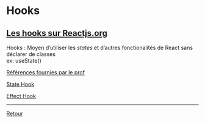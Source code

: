 # Hooks 

## [Les hooks sur Reactjs.org](https://reactjs.org/docs/hooks-intro.html)

Hooks
: Moyen d’utiliser les *states* et d’autres fonctionalités de React sans déclarer de classes \
ex: useState() 

[Références fournies par le prof](./References.md)

[State Hook](https://reactjs.org/docs/hooks-state.html)

[Effect Hook](https://reactjs.org/docs/hooks-state.html)

---
[Retour](../React.md)
